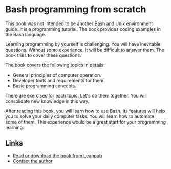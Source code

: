 # Bash programming from scratch

This book was not intended to be another Bash and Unix environment guide. It is a programming tutorial. The book provides coding examples in the Bash language.

Learning programming by yourself is challenging. You will have inevitable questions. Without some experience, it will be difficult to answer them. The book tries to cover these questions.

The book covers the following topics in details:

* General principles of computer operation.
* Developer tools and requirements for them.
* Basic programming concepts.

There are exercises for each topic. Let's do them together. You will consolidate new knowledge in this way.

After reading this book, you will learn how to use Bash. Its features will help you to solve your daily computer tasks. You will learn how to automate some of them. This experience would be a great start for your programming learning.

## Links

* [Read or download the book from Leanpub](https://leanpub.com/bash-programming-from-scratch)
* [Contact the author](mailto:petrsum@gmail.com)
